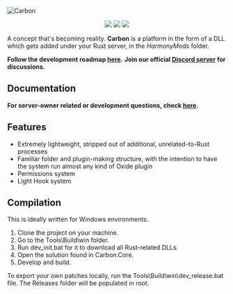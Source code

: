 ![Carbon](https://i.imgur.com/sG6X07A.jpg)

<p align="center">
  <a href="https://github.com/Carbon-Modding/Carbon.Core/actions/workflows/compile-checks.yml"><img src="https://github.com/Carbon-Modding/Carbon.Core/actions/workflows/compile-checks.yml/badge.svg?branch=develop"></a>
  <a href="https://github.com/Carbon-Modding/Carbon.Core/actions/workflows/develop-build.yml"><img src="https://github.com/Carbon-Modding/Carbon.Core/actions/workflows/develop-build.yml/badge.svg?branch=develop"></a>
  <a href="https://github.com/Carbon-Modding/Carbon.Core/actions/workflows/staging-build.yml"><img src="https://github.com/Carbon-Modding/Carbon.Core/actions/workflows/staging-build.yml/badge.svg?branch=staging"></a>
</p>


A concept that's becoming reality. **Carbon** is a platform in the form of a DLL which gets added under your Rust server, in the *HarmonyMods* folder. 

**Follow the development roadmap [here](https://github.com/orgs/Carbon-Modding/projects/1).**
**Join our official [Discord server](https://discord.gg/eXPcNKK4yd) for discussions.**

## Documentation
**For server-owner related or development questions, check [here](https://carbon-modding.gitbook.io/docs).**

## Features
* Extremely lightweight, stripped out of additional, unrelated-to-Rust processes
* Familiar folder and plugin-making structure, with the intention to have the system run almost any kind of Oxide plugin
* Permissions system
* Light Hook system

## Compilation
This is ideally written for Windows environments.
1. Clone the project on your machine.
1. Go to the Tools\Build\win folder.
1. Run dev_init.bat for it to download all Rust-related DLLs.
1. Open the solution found in Carbon.Core.
1. Develop and build.

To export your own patches locally, run the Tools\Build\win\dev_release.bat file. The Releases folder will be populated in root. 

